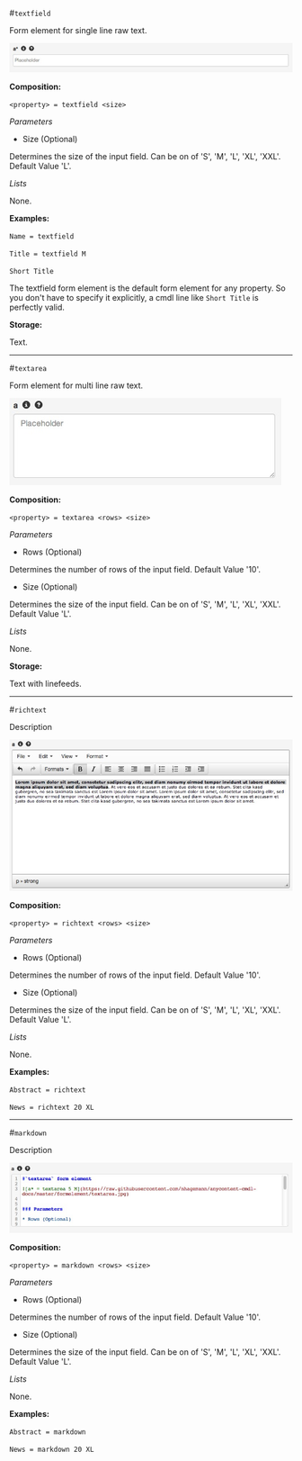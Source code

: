 #`textfield` 

Form element for single line raw text.

![a* = textfield L](https://raw.githubusercontent.com/nhagemann/anycontent-cmdl-docs/master/images/formelement/textfield.jpg)


**Composition:**

`<property> = textfield <size>`

_Parameters_

* Size (Optional)

Determines the size of the input field. Can be on of 'S', 'M', 'L', 'XL', 'XXL'. Default Value 'L'.

_Lists_

None.

**Examples:**

`Name = textfield`

`Title = textfield M`

`Short Title`

The textfield form element is the default form element for any property. So you don't have to specify it explicitly, a cmdl line like `Short Title` is perfectly valid.

**Storage:**

Text.

* * *

#`textarea` 

Form element for multi line raw text.

![a = textarea 5 M](https://raw.githubusercontent.com/nhagemann/anycontent-cmdl-docs/master/images/formelement/textarea.jpg)


**Composition:**

`<property> = textarea <rows> <size>`

_Parameters_

* Rows (Optional)

Determines the number of rows of the input field. Default Value '10'.

* Size (Optional)

Determines the size of the input field. Can be on of 'S', 'M', 'L', 'XL', 'XXL'. Default Value 'L'.

_Lists_

None.

**Storage:**

Text with linefeeds.


* * *

#`richtext`

Description

![a = richtext 10 L](https://raw.githubusercontent.com/nhagemann/anycontent-cmdl-docs/master/images/formelement/richtext.jpg)



**Composition:**

`<property> = richtext <rows> <size>`

_Parameters_

* Rows (Optional)

Determines the number of rows of the input field. Default Value '10'.

* Size (Optional)

Determines the size of the input field. Can be on of 'S', 'M', 'L', 'XL', 'XXL'. Default Value 'L'.

_Lists_

None.

**Examples:**

`Abstract = richtext`

`News = richtext 20 XL`

 
* * *

#`markdown`

Description

![a = markdown 10 L](https://raw.githubusercontent.com/nhagemann/anycontent-cmdl-docs/master/images/formelement/markdown.jpg)


**Composition:**

`<property> = markdown <rows> <size>`

_Parameters_

* Rows (Optional)

Determines the number of rows of the input field. Default Value '10'.

* Size (Optional)

Determines the size of the input field. Can be on of 'S', 'M', 'L', 'XL', 'XXL'. Default Value 'L'.

_Lists_

None.

**Examples:**

`Abstract = markdown`

`News = markdown 20 XL`
  

